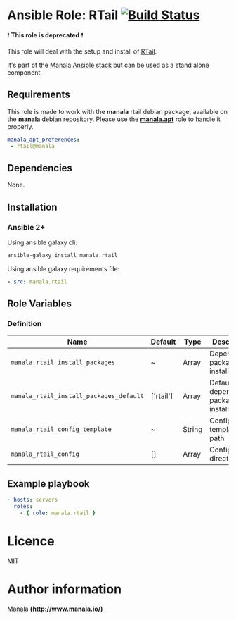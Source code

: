 # Ansible Role: RTail [![Build Status](https://travis-ci.org/manala/ansible-role-rtail.svg?branch=master)](https://travis-ci.org/manala/ansible-role-rtail)

:exclamation: **This role is deprecated** :exclamation:

This role will deal with the setup and install of [RTail](http://rtail.org/).

It's part of the [Manala Ansible stack](http://www.manala.io) but can be used as a stand alone component.

## Requirements

This role is made to work with the __manala__ rtail debian package, available on the __manala__ debian repository. Please use the [**manala.apt**](https://galaxy.ansible.com/manala/apt/) role to handle it properly.

```yaml
manala_apt_preferences:
 - rtail@manala
```

## Dependencies

None.

## Installation

### Ansible 2+

Using ansible galaxy cli:

```bash
ansible-galaxy install manala.rtail
```

Using ansible galaxy requirements file:

```yaml
- src: manala.rtail
```

## Role Variables

### Definition

| Name                                    | Default   | Type   | Description                            |
| --------------------------------------- | --------- | ------ | -------------------------------------- |
| `manala_rtail_install_packages`         | ~         | Array  | Dependency packages to install         |
| `manala_rtail_install_packages_default` | ['rtail'] | Array  | Default dependency packages to install |
| `manala_rtail_config_template`          | ~         | String | Configuration template path            |
| `manala_rtail_config`                   | []        | Array  | Configuration directives               |

## Example playbook

```yaml
- hosts: servers
  roles:
    - { role: manala.rtail }
```

# Licence

MIT

# Author information

Manala [**(http://www.manala.io/)**](http://www.manala.io)
